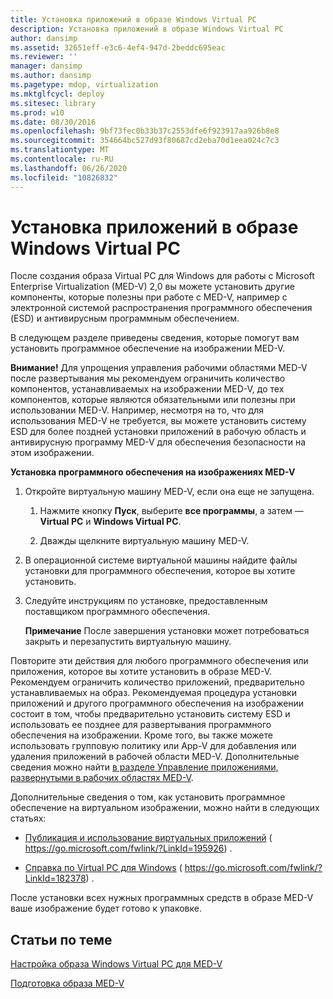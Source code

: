 ```yaml
---
title: Установка приложений в образе Windows Virtual PC
description: Установка приложений в образе Windows Virtual PC
author: dansimp
ms.assetid: 32651eff-e3c6-4ef4-947d-2beddc695eac
ms.reviewer: ''
manager: dansimp
ms.author: dansimp
ms.pagetype: mdop, virtualization
ms.mktglfcycl: deploy
ms.sitesec: library
ms.prod: w10
ms.date: 08/30/2016
ms.openlocfilehash: 9bf73fec0b33b37c2553dfe6f923917aa926b8e8
ms.sourcegitcommit: 354664bc527d93f80687cd2eba70d1eea024c7c3
ms.translationtype: MT
ms.contentlocale: ru-RU
ms.lasthandoff: 06/26/2020
ms.locfileid: "10826832"
---
```

# Установка приложений в образе Windows Virtual PC


После создания образа Virtual PC для Windows для работы с Microsoft Enterprise Virtualization (MED-V) 2,0 вы можете установить другие компоненты, которые полезны при работе с MED-V, например с электронной системой распространения программного обеспечения (ESD) и антивирусным программным обеспечением.

В следующем разделе приведены сведения, которые помогут вам установить программное обеспечение на изображении MED-V.

**Внимание!**  Для упрощения управления рабочими областями MED-V после развертывания мы рекомендуем ограничить количество компонентов, устанавливаемых на изображении MED-V, до тех компонентов, которые являются обязательными или полезны при использовании MED-V. Например, несмотря на то, что для использования MED-V не требуется, вы можете установить систему ESD для более поздней установки приложений в рабочую область и антивирусную программу MED-V для обеспечения безопасности на этом изображении.

 

**Установка программного обеспечения на изображениях MED-V**

1.  Откройте виртуальную машину MED-V, если она еще не запущена.

    1.  Нажмите кнопку **Пуск**, выберите **все программы**, а затем — **Virtual PC** и **Windows Virtual PC**.

    2.  Дважды щелкните виртуальную машину MED-V.

2.  В операционной системе виртуальной машины найдите файлы установки для программного обеспечения, которое вы хотите установить.

3.  Следуйте инструкциям по установке, предоставленным поставщиком программного обеспечения.

    **Примечание**  После завершения установки может потребоваться закрыть и перезапустить виртуальную машину.

     

Повторите эти действия для любого программного обеспечения или приложения, которое вы хотите установить в образе MED-V. Рекомендуем ограничить количество приложений, предварительно устанавливаемых на образ. Рекомендуемая процедура установки приложений и другого программного обеспечения на изображении состоит в том, чтобы предварительно установить систему ESD и использовать ее позднее для развертывания программного обеспечения на изображении. Кроме того, вы также можете использовать групповую политику или App-V для добавления или удаления приложений в рабочей области MED-V. Дополнительные сведения можно найти [в разделе Управление приложениями, развернутыми в рабочих областях MED-V](managing-applications-deployed-to-med-v-workspaces.md).

Дополнительные сведения о том, как установить программное обеспечение на виртуальном изображении, можно найти в следующих статьях:

-   [Публикация и использование виртуальных приложений](https://go.microsoft.com/fwlink/?LinkId=195926) ( https://go.microsoft.com/fwlink/?LinkId=195926) .

-   [Справка по Virtual PC для Windows](https://go.microsoft.com/fwlink/?LinkId=182378) ( https://go.microsoft.com/fwlink/?LinkId=182378) .

После установки всех нужных программных средств в образе MED-V ваше изображение будет готово к упаковке.

## Статьи по теме


[Настройка образа Windows Virtual PC для MED-V](configuring-a-windows-virtual-pc-image-for-med-v.md)

[Подготовка образа MED-V](prepare-a-med-v-image.md)

 

 





